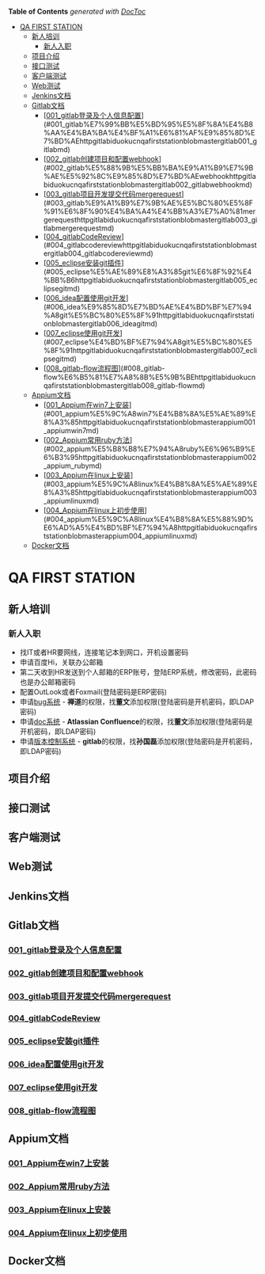 <!-- START doctoc generated TOC please keep comment here to allow auto update -->
<!-- DON'T EDIT THIS SECTION, INSTEAD RE-RUN doctoc TO UPDATE -->
**Table of Contents**  *generated with [DocToc](https://github.com/thlorenz/doctoc)*

- [QA FIRST STATION](#qa-first-station)
  - [新人培训](#%E6%96%B0%E4%BA%BA%E5%9F%B9%E8%AE%AD)
    - [新人入职](#%E6%96%B0%E4%BA%BA%E5%85%A5%E8%81%8C)
  - [项目介绍](#%E9%A1%B9%E7%9B%AE%E4%BB%8B%E7%BB%8D)
  - [接口测试](#%E6%8E%A5%E5%8F%A3%E6%B5%8B%E8%AF%95)
  - [客户端测试](#%E5%AE%A2%E6%88%B7%E7%AB%AF%E6%B5%8B%E8%AF%95)
  - [Web测试](#web%E6%B5%8B%E8%AF%95)
  - [Jenkins文档](#jenkins%E6%96%87%E6%A1%A3)
  - [Gitlab文档](#gitlab%E6%96%87%E6%A1%A3)
    - [[001_gitlab登录及个人信息配置](http://gitlab.iduoku.cn/QA/firstStation/blob/master/gitlab/001_gitlab%E7%99%BB%E5%BD%95%E5%8F%8A%E4%B8%AA%E4%BA%BA%E4%BF%A1%E6%81%AF%E9%85%8D%E7%BD%AE.md)](#001_gitlab%E7%99%BB%E5%BD%95%E5%8F%8A%E4%B8%AA%E4%BA%BA%E4%BF%A1%E6%81%AF%E9%85%8D%E7%BD%AEhttpgitlabiduokucnqafirststationblobmastergitlab001_gitlabmd)
    - [[002_gitlab创建项目和配置webhook](http://gitlab.iduoku.cn/QA/firstStation/blob/master/gitlab/002_gitlab%E5%88%9B%E5%BB%BA%E9%A1%B9%E7%9B%AE%E5%92%8C%E9%85%8D%E7%BD%AEwebhook.md)](#002_gitlab%E5%88%9B%E5%BB%BA%E9%A1%B9%E7%9B%AE%E5%92%8C%E9%85%8D%E7%BD%AEwebhookhttpgitlabiduokucnqafirststationblobmastergitlab002_gitlabwebhookmd)
    - [[003_gitlab项目开发提交代码mergerequest](http://gitlab.iduoku.cn/QA/firstStation/blob/master/gitlab/003_gitlab%E9%A1%B9%E7%9B%AE%E5%BC%80%E5%8F%91%E6%8F%90%E4%BA%A4%E4%BB%A3%E7%A0%81mergerequest.md)](#003_gitlab%E9%A1%B9%E7%9B%AE%E5%BC%80%E5%8F%91%E6%8F%90%E4%BA%A4%E4%BB%A3%E7%A0%81mergerequesthttpgitlabiduokucnqafirststationblobmastergitlab003_gitlabmergerequestmd)
    - [[004_gitlabCodeReview](http://gitlab.iduoku.cn/QA/firstStation/blob/master/gitlab/004_gitlabCodeReview.md)](#004_gitlabcodereviewhttpgitlabiduokucnqafirststationblobmastergitlab004_gitlabcodereviewmd)
    - [[005_eclipse安装git插件](http://gitlab.iduoku.cn/QA/firstStation/blob/master/gitlab/005_eclipse%E5%AE%89%E8%A3%85git%E6%8F%92%E4%BB%B6.md)](#005_eclipse%E5%AE%89%E8%A3%85git%E6%8F%92%E4%BB%B6httpgitlabiduokucnqafirststationblobmastergitlab005_eclipsegitmd)
    - [[006_idea配置使用git开发](http://gitlab.iduoku.cn/QA/firstStation/blob/master/gitlab/006_idea%E9%85%8D%E7%BD%AE%E4%BD%BF%E7%94%A8git%E5%BC%80%E5%8F%91.md)](#006_idea%E9%85%8D%E7%BD%AE%E4%BD%BF%E7%94%A8git%E5%BC%80%E5%8F%91httpgitlabiduokucnqafirststationblobmastergitlab006_ideagitmd)
    - [[007_eclipse使用git开发](http://gitlab.iduoku.cn/QA/firstStation/blob/master/gitlab/007_eclipse%E4%BD%BF%E7%94%A8git%E5%BC%80%E5%8F%91.md)](#007_eclipse%E4%BD%BF%E7%94%A8git%E5%BC%80%E5%8F%91httpgitlabiduokucnqafirststationblobmastergitlab007_eclipsegitmd)
    - [[008_gitlab-flow流程图](http://gitlab.iduoku.cn/QA/firstStation/blob/master/gitlab/008_gitlab-flow%E6%B5%81%E7%A8%8B%E5%9B%BE.md)](#008_gitlab-flow%E6%B5%81%E7%A8%8B%E5%9B%BEhttpgitlabiduokucnqafirststationblobmastergitlab008_gitlab-flowmd)
  - [Appium文档](#appium%E6%96%87%E6%A1%A3)
    - [[001_Appium在win7上安装](http://gitlab.iduoku.cn/QA/firstStation/blob/master/appium/001_Appium%E5%9C%A8win7%E4%B8%8A%E5%AE%89%E8%A3%85.md)](#001_appium%E5%9C%A8win7%E4%B8%8A%E5%AE%89%E8%A3%85httpgitlabiduokucnqafirststationblobmasterappium001_appiumwin7md)
    - [[002_Appium常用ruby方法](http://gitlab.iduoku.cn/QA/firstStation/blob/master/appium/002_Appium_%E5%B8%B8%E7%94%A8ruby%E6%96%B9%E6%B3%95.md)](#002_appium%E5%B8%B8%E7%94%A8ruby%E6%96%B9%E6%B3%95httpgitlabiduokucnqafirststationblobmasterappium002_appium_rubymd)
    - [[003_Appium在linux上安装](http://gitlab.iduoku.cn/QA/firstStation/blob/master/appium/003_Appium%E5%9C%A8linux%E4%B8%8A%E5%AE%89%E8%A3%85.md)](#003_appium%E5%9C%A8linux%E4%B8%8A%E5%AE%89%E8%A3%85httpgitlabiduokucnqafirststationblobmasterappium003_appiumlinuxmd)
    - [[004_Appium在linux上初步使用](http://gitlab.iduoku.cn/QA/firstStation/blob/master/appium/004_Appium%E5%9C%A8linux%E4%B8%8A%E5%88%9D%E6%AD%A5%E4%BD%BF%E7%94%A8.md)](#004_appium%E5%9C%A8linux%E4%B8%8A%E5%88%9D%E6%AD%A5%E4%BD%BF%E7%94%A8httpgitlabiduokucnqafirststationblobmasterappium004_appiumlinuxmd)
  - [Docker文档](#docker%E6%96%87%E6%A1%A3)

<!-- END doctoc generated TOC please keep comment here to allow auto update -->

# QA FIRST STATION

## 新人培训
### 新人入职
  * 找IT或者HR要网线，连接笔记本到网口，开机设置密码
  * 申请百度Hi，关联办公邮箱
  * 第二天收到HR发送到个人邮箱的ERP账号，登陆ERP系统，修改密码，此密码也是办公邮箱密码
  * 配置OutLook或者Foxmail(登陆密码是ERP密码)
  * 申请[bug系统](http://iku.iduoku.cn/) - **禅道**的权限，找**董文**添加权限(登陆密码是开机密码，即LDAP密码)
  * 申请[doc系统](http://doc.iduoku.cn/) - **Atlassian Confluence**的权限，找**董文**添加权限(登陆密码是开机密码，即LDAP密码)
  * 申请[版本控制系统](http://gitlab.iduoku.cn/) - **gitlab**的权限，找**孙国磊**添加权限(登陆密码是开机密码，即LDAP密码)

## 项目介绍

## 接口测试

## 客户端测试

## Web测试

## Jenkins文档

## Gitlab文档
### [001_gitlab登录及个人信息配置](http://gitlab.iduoku.cn/QA/firstStation/blob/master/gitlab/001_gitlab%E7%99%BB%E5%BD%95%E5%8F%8A%E4%B8%AA%E4%BA%BA%E4%BF%A1%E6%81%AF%E9%85%8D%E7%BD%AE.md)
### [002_gitlab创建项目和配置webhook](http://gitlab.iduoku.cn/QA/firstStation/blob/master/gitlab/002_gitlab%E5%88%9B%E5%BB%BA%E9%A1%B9%E7%9B%AE%E5%92%8C%E9%85%8D%E7%BD%AEwebhook.md)
### [003_gitlab项目开发提交代码mergerequest](http://gitlab.iduoku.cn/QA/firstStation/blob/master/gitlab/003_gitlab%E9%A1%B9%E7%9B%AE%E5%BC%80%E5%8F%91%E6%8F%90%E4%BA%A4%E4%BB%A3%E7%A0%81mergerequest.md)
### [004_gitlabCodeReview](http://gitlab.iduoku.cn/QA/firstStation/blob/master/gitlab/004_gitlabCodeReview.md)
### [005_eclipse安装git插件](http://gitlab.iduoku.cn/QA/firstStation/blob/master/gitlab/005_eclipse%E5%AE%89%E8%A3%85git%E6%8F%92%E4%BB%B6.md)
### [006_idea配置使用git开发](http://gitlab.iduoku.cn/QA/firstStation/blob/master/gitlab/006_idea%E9%85%8D%E7%BD%AE%E4%BD%BF%E7%94%A8git%E5%BC%80%E5%8F%91.md)
### [007_eclipse使用git开发](http://gitlab.iduoku.cn/QA/firstStation/blob/master/gitlab/007_eclipse%E4%BD%BF%E7%94%A8git%E5%BC%80%E5%8F%91.md)
### [008_gitlab-flow流程图](http://gitlab.iduoku.cn/QA/firstStation/blob/master/gitlab/008_gitlab-flow%E6%B5%81%E7%A8%8B%E5%9B%BE.md)

## Appium文档
### [001_Appium在win7上安装](http://gitlab.iduoku.cn/QA/firstStation/blob/master/appium/001_Appium%E5%9C%A8win7%E4%B8%8A%E5%AE%89%E8%A3%85.md)
### [002_Appium常用ruby方法](http://gitlab.iduoku.cn/QA/firstStation/blob/master/appium/002_Appium_%E5%B8%B8%E7%94%A8ruby%E6%96%B9%E6%B3%95.md)
### [003_Appium在linux上安装](http://gitlab.iduoku.cn/QA/firstStation/blob/master/appium/003_Appium%E5%9C%A8linux%E4%B8%8A%E5%AE%89%E8%A3%85.md)
### [004_Appium在linux上初步使用](http://gitlab.iduoku.cn/QA/firstStation/blob/master/appium/004_Appium%E5%9C%A8linux%E4%B8%8A%E5%88%9D%E6%AD%A5%E4%BD%BF%E7%94%A8.md)

## Docker文档


